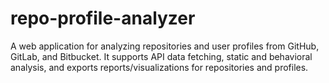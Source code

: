 # repo-profile-analyzer
A web application for analyzing repositories and user profiles from GitHub, GitLab, and Bitbucket. It supports API data fetching, static and behavioral analysis, and exports reports/visualizations for repositories and profiles.
